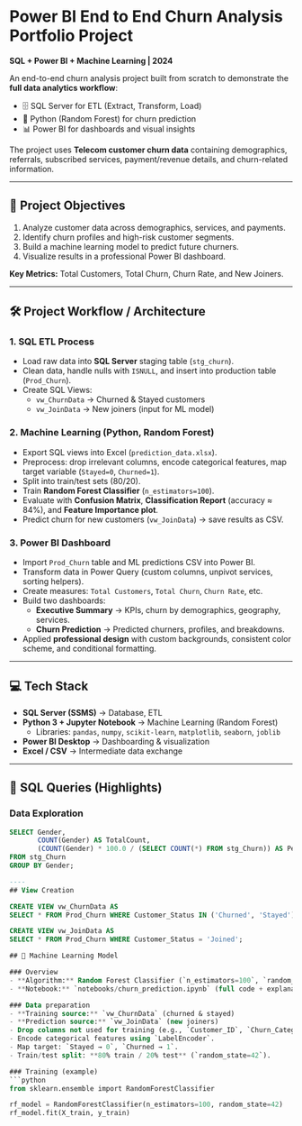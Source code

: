 # Power BI End to End Churn Analysis Portfolio Project  
**SQL + Power BI + Machine Learning | 2024**

An end-to-end churn analysis project built from scratch to demonstrate the **full data analytics workflow**:  
- 🗄️ SQL Server for ETL (Extract, Transform, Load)  
- 🤖 Python (Random Forest) for churn prediction  
- 📊 Power BI for dashboards and visual insights  

The project uses **Telecom customer churn data** containing demographics, referrals, subscribed services, payment/revenue details, and churn-related information.  

---

## 🎯 Project Objectives
1. Analyze customer data across demographics, services, and payments.  
2. Identify churn profiles and high-risk customer segments.  
3. Build a machine learning model to predict future churners.  
4. Visualize results in a professional Power BI dashboard.  

**Key Metrics:** Total Customers, Total Churn, Churn Rate, and New Joiners.  

---

## 🛠️ Project Workflow / Architecture

### 1. SQL ETL Process
- Load raw data into **SQL Server** staging table (`stg_churn`).  
- Clean data, handle nulls with `ISNULL`, and insert into production table (`Prod_Churn`).  
- Create SQL Views:  
  - `vw_ChurnData` → Churned & Stayed customers  
  - `vw_JoinData` → New joiners (input for ML model)  

### 2. Machine Learning (Python, Random Forest)
- Export SQL views into Excel (`prediction_data.xlsx`).  
- Preprocess: drop irrelevant columns, encode categorical features, map target variable (`Stayed=0`, `Churned=1`).  
- Split into train/test sets (80/20).  
- Train **Random Forest Classifier** (`n_estimators=100`).  
- Evaluate with **Confusion Matrix**, **Classification Report** (accuracy ≈ 84%), and **Feature Importance plot**.  
- Predict churn for new customers (`vw_JoinData`) → save results as CSV.  

### 3. Power BI Dashboard
- Import `Prod_Churn` table and ML predictions CSV into Power BI.  
- Transform data in Power Query (custom columns, unpivot services, sorting helpers).  
- Create measures: `Total Customers`, `Total Churn`, `Churn Rate`, etc.  
- Build two dashboards:  
  - **Executive Summary** → KPIs, churn by demographics, geography, services.  
  - **Churn Prediction** → Predicted churners, profiles, and breakdowns.  
- Applied **professional design** with custom backgrounds, consistent color scheme, and conditional formatting.  

---

## 💻 Tech Stack
- **SQL Server (SSMS)** → Database, ETL  
- **Python 3 + Jupyter Notebook** → Machine Learning (Random Forest)  
  - Libraries: `pandas`, `numpy`, `scikit-learn`, `matplotlib`, `seaborn`, `joblib`  
- **Power BI Desktop** → Dashboarding & visualization  
- **Excel / CSV** → Intermediate data exchange  

---

## 📑 SQL Queries (Highlights)

### Data Exploration
```sql
SELECT Gender,
       COUNT(Gender) AS TotalCount,
       (COUNT(Gender) * 100.0 / (SELECT COUNT(*) FROM stg_Churn)) AS Percentage
FROM stg_Churn
GROUP BY Gender;

----
## View Creation

CREATE VIEW vw_ChurnData AS
SELECT * FROM Prod_Churn WHERE Customer_Status IN ('Churned', 'Stayed');

CREATE VIEW vw_JoinData AS
SELECT * FROM Prod_Churn WHERE Customer_Status = 'Joined';

## 🤖 Machine Learning Model

### Overview
- **Algorithm:** Random Forest Classifier (`n_estimators=100`, `random_state=42`)  
- **Notebook:** `notebooks/churn_prediction.ipynb` (full code + explanations)

### Data preparation
- **Training source:** `vw_ChurnData` (churned & stayed)  
- **Prediction source:** `vw_JoinData` (new joiners)  
- Drop columns not used for training (e.g., `Customer_ID`, `Churn_Category`, `Churn_Reason`).  
- Encode categorical features using `LabelEncoder`.  
- Map target: `Stayed → 0`, `Churned → 1`.  
- Train/test split: **80% train / 20% test** (`random_state=42`).

### Training (example)
```python
from sklearn.ensemble import RandomForestClassifier

rf_model = RandomForestClassifier(n_estimators=100, random_state=42)
rf_model.fit(X_train, y_train)
